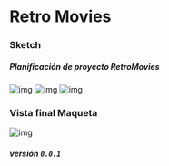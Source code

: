 # Retro Movies

### Sketch
##### Planificación de proyecto RetroMovies
![img](https://preview.ibb.co/cXP8z6/sketch.jpg)
![img](https://image.ibb.co/jjhNRm/sketch1.jpg)
![img](https://image.ibb.co/bsQ3XR/sketch2.jpg)

### Vista final Maqueta
![img](https://preview.ibb.co/cL7S96/maqueta.png)
##### versión `0.0.1`